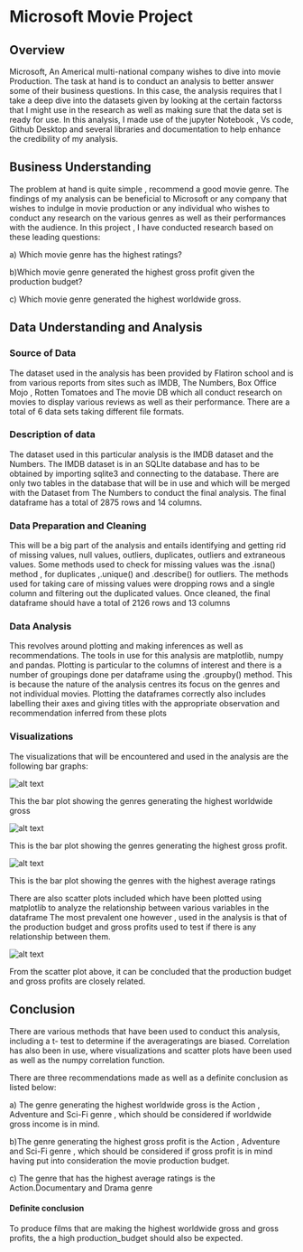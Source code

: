 # Microsoft Movie Project
## Overview
Microsoft, An Americal multi-national company wishes to dive into movie Production. The task at hand is to conduct an analysis to better answer some of their business questions.
In this case, the analysis requires that I take a deep dive into the datasets given by looking at the certain factorss that I might use in the research as well as making sure that the data set is ready for use. 
In this analysis, I made use of the jupyter Notebook , Vs code, Github Desktop and several libraries and documentation to help enhance the credibility of my analysis.

## Business Understanding
The problem at hand is quite simple , recommend a good movie genre. The findings of my analysis can be beneficial to Microsoft or any company that wishes to indulge in movie production or any individual who wishes to conduct any research on the various genres as well as their performances with the audience. 
In this project , I have conducted research based on these leading questions:

a) Which movie genre has the highest ratings?

b)Which movie genre generated the highest gross profit  given the production budget?

c) Which movie genre generated the highest worldwide gross.


## Data Understanding and Analysis
### Source of Data
The dataset used in the analysis has been provided by Flatiron school and is from various reports from sites such as IMDB, The Numbers, Box Office Mojo , Rotten Tomatoes and The movie DB which all conduct research on movies to display various reviews as well as their performance. There are a total of 6 data sets  taking different file formats.

### Description of data
The dataset used in this particular analysis is the IMDB dataset and the Numbers. The IMDB dataset is in  an SQLIte database and has to be obtained by importing sqlite3 and connecting to the database.
There are only two tables in the database that will be in use and which will be merged with the Dataset from The Numbers to conduct the final analysis. The final dataframe has a total of 2875 rows and 14 columns.

### Data Preparation and  Cleaning
This will be a big part of the analysis and entails identifying and getting rid of missing values, null values, outliers, duplicates, outliers and extraneous values. Some methods used to check for missing values was the .isna() method , for duplicates ,.unique() and .describe() for outliers. The methods used for taking care of missing values were dropping rows and a single column and filtering out the duplicated values. Once cleaned, the final dataframe should have a total of 2126 rows and 13 columns

### Data Analysis
This revolves around plotting and making inferences as well as recommendations. The tools in use for this analysis are matplotlib, numpy and pandas. Plotting is  particular to the columns of interest and there is a number of groupings done per dataframe using the .groupby() method. This is because the nature of the analysis centres its focus on the genres and not individual movies. Plotting the dataframes correctly also includes labelling their axes and giving titles with the appropriate observation and recommendation inferred from these plots

### Visualizations
The visualizations that will be encountered and used in the analysis are the following bar graphs:

![alt text](https://github.com/lucynjoroge/dsc-phase-1-project-v2-4/blob/master/P.Analysis%20plots/Worldwide_gross%20Image.png?)
  
  This the bar plot showing the genres generating the highest worldwide gross

![alt text](https://github.com/lucynjoroge/dsc-phase-1-project-v2-4/blob/master/P.Analysis%20plots/gross_profit_df.png) 
   
   This is the bar plot showing the genres generating the highest gross profit.

![alt text](https://github.com/lucynjoroge/dsc-phase-1-project-v2-4/blob/master/P.Analysis%20plots/rate_df.png)
 
   This is the bar plot showing the genres with the highest average ratings

There are also scatter plots included which have been plotted using matplotlib to analyze the relationship between various variables in the dataframe
The most prevalent one however , used in the analysis is that of the production budget and gross profits used to test if there is any relationship between them.

![alt text](https://github.com/lucynjoroge/dsc-phase-1-project-v2-4/blob/master/P.Analysis%20plots/profit_and_budget_df.png)

From the scatter plot above, it can be concluded that the production budget and gross profits are closely related.

## Conclusion

There are various methods that have been used to conduct this analysis, including a t- test  to determine if the averageratings are biased. Correlation has also been in use, where visualizations and scatter plots have been used as well as the numpy correlation function.

There are three recommendations made as well as a definite conclusion as listed below:

a) The genre generating the highest worldwide gross is the Action , Adventure and Sci-Fi genre , which should be considered if worldwide gross income is in mind.

b)The genre generating the highest gross profit is the Action , Adventure and Sci-Fi genre , which should be considered if gross profit  is in mind having put into consideration the movie production budget.

c) The genre that has the highest average ratings is the Action.Documentary and Drama genre

#### Definite conclusion
To produce films that are making the highest worldwide gross and gross profits, the a high production_budget should also be expected.